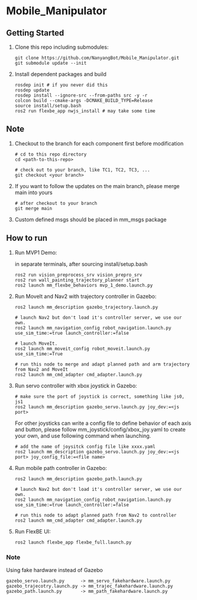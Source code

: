 # Mobile_Manipulator

## Getting Started
1. Clone this repo including submodules:
   ```
   git clone https://github.com/NanyangBot/Mobile_Manipulator.git
   git submodule update --init
   ```
2. Install dependent packages and build
   ```
   rosdep init # if you never did this
   rosdep update
   rosdep install --ignore-src --from-paths src -y -r
   colcon build --cmake-args -DCMAKE_BUILD_TYPE=Release
   source install/setup.bash
   ros2 run flexbe_app nwjs_install # may take some time
   ```
   
## Note
1. Checkout to the branch for each component first before modification
   ```
   # cd to this repo directory
   cd <path-to-this-repo>
   
   # check out to your branch, like TC1, TC2, TC3, ...
   git checkout <your branch>
   ```
   
2. If you want to follow the updates on the main branch, please merge main into yours
   ```
   # after checkout to your branch
   git merge main
   ```
   
3. Custom defined msgs should be placed in mm_msgs package


## How to run
1. Run MVP1 Demo:
   
   in separate terminals, after sourcing install/setup.bash
   ```
   ros2 run vision_preprocess_srv vision_prepro_srv
   ros2 run wall_painting_trajectory_planner start
   ros2 launch mm_flexbe_behaviors mvp_1_demo.launch.py
   ```

3. Run MoveIt and Nav2 with trajectory controller in Gazebo:
   ```
   ros2 launch mm_description gazebo_trajectory.launch.py
   
   # launch Nav2 but don't load it's controller server, we use our own.
   ros2 launch mm_navigation_config robot_navigation.launch.py use_sim_time:=true launch_controller:=false
   
   # launch MoveIt.
   ros2 launch mm_moveit_config robot_moveit.launch.py use_sim_time:=True
   
   # run this node to merge and adapt planned path and arm trajectory from Nav2 and MoveIt
   ros2 launch mm_cmd_adapter cmd_adapter.launch.py
   ```
   
4. Run servo controller with xbox joystick in Gazebo:
   ```
   # make sure the port of joystick is correct, something like js0, js1
   ros2 launch mm_description gazebo_servo.launch.py joy_dev:=<js port>
   ```
   For other joysticks can write a config file to define behavior of each axis and button,
   please follow mm_joystick/config/xbox_joy.yaml to create your own, and use following command when launching.
   ```
   # add the name of joysitck config file like xxxx.yaml
   ros2 launch mm_description gazebo_servo.launch.py joy_dev:=<js port> joy_config_file:=<file name>
   ```
   
3. Run mobile path controller in Gazebo:
   ```
   ros2 launch mm_description gazebo_path.launch.py
   
   # launch Nav2 but don't load it's controller server, we use our own.
   ros2 launch mm_navigation_config robot_navigation.launch.py use_sim_time:=true launch_controller:=false
   
   # run this node to adapt planned path from Nav2 to controller 
   ros2 launch mm_cmd_adapter cmd_adapter.launch.py
   ```

4. Run FlexBE UI:
   ```
   ros2 launch flexbe_app flexbe_full.launch.py
   ```
### Note
Using fake hardware instead of Gazebo
```
gazebo_servo.launch.py      -> mm_servo_fakehardware.launch.py
gazebo_trajecotry.launch.py -> mm_trajec_fakehardware.launch.py
gazebo_path.launch.py       -> mm_path_fakehardware.launch.py
```

